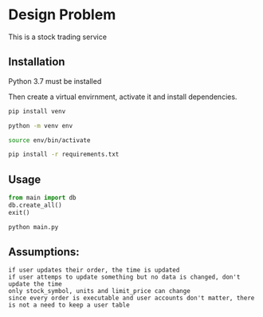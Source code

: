 # Design Problem

This is a stock trading service

## Installation

Python 3.7 must be installed

Then create a virtual envirnment, activate it and install dependencies.

```bash
pip install venv
```

```bash
python -m venv env
```

```bash
source env/bin/activate
```

```bash
pip install -r requirements.txt
```

## Usage

```python
from main import db
db.create_all()
exit()
```

```bash
python main.py
```



## Assumptions: 
	if user updates their order, the time is updated
	if user attemps to update something but no data is changed, don't update the time
	only stock_symbol, units and limit_price can change
	since every order is executable and user accounts don't matter, there is not a need to keep a user table
